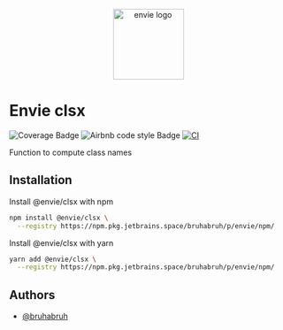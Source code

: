<p align="center">
  <img
    width="128"
    heigth="128"
    src="https://avatars.githubusercontent.com/u/125233583?s=400&u=f8d580f183173a820b9f46a2554e18c46e4c6dd1&v=4"
    alt="envie logo"
  />
</p>

# Envie clsx

![Coverage Badge](https://img.shields.io/endpoint?url=https://gist.githubusercontent.com/BruhaBruh/96bdbce4d06b5692e89d42106c98eca9/raw/061fe2f49d361eb39345b83cbcd34b650db37b86/envie-clsx.json)
![Airbnb code style Badge](https://img.shields.io/badge/code%20style-Airbnb-%23ff5a5f?logo=airbnb)
[![CI](https://github.com/envieapp/bem/actions/workflows/ci.yml/badge.svg)](https://github.com/envieapp/bem/actions/workflows/ci.yml)

Function to compute class names

## Installation

Install @envie/clsx with npm

```bash
npm install @envie/clsx \
  --registry https://npm.pkg.jetbrains.space/bruhabruh/p/envie/npm/
```

Install @envie/clsx with yarn

```bash
yarn add @envie/clsx \
  --registry https://npm.pkg.jetbrains.space/bruhabruh/p/envie/npm/
```

## Authors

- [@bruhabruh](https://www.github.com/bruhabruh)

